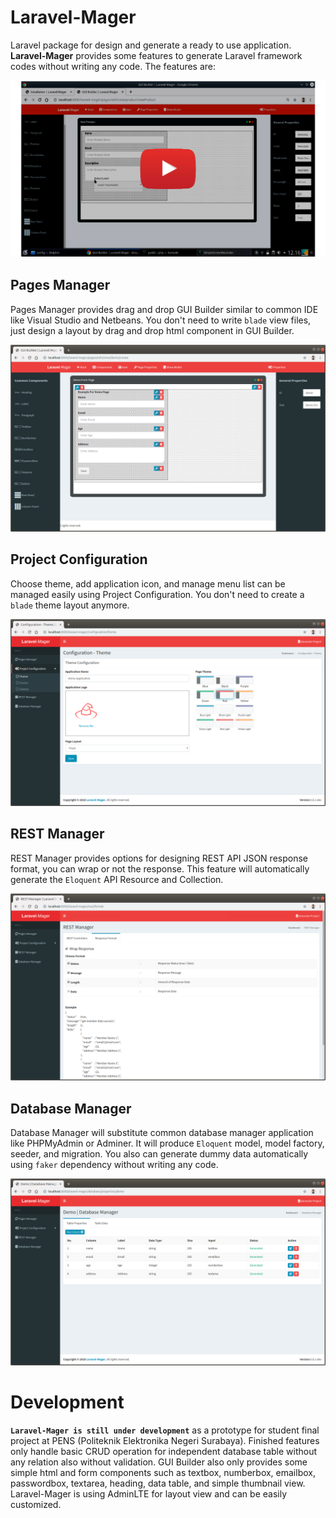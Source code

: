  <!-- introduction.md -->
 
 # Laravel-Mager
 
 Laravel package for design and generate a ready to use application. **Laravel-Mager** provides some features to generate Laravel framework codes without writing any code. The features are:
 
 [![Laravel-Mager : Laravel Package for design and generate a ready to use application (demonstration)](_images/youtube-cover.png)](https://www.youtube.com/watch?v=https:URUWZ1qPG7U "Laravel-Mager : Laravel Package for design and generate a ready to use application (demonstration)")
 
 ## Pages Manager
 Pages Manager provides drag and drop GUI Builder similar to common IDE like Visual Studio and Netbeans. You don't need to write `blade` view files, just design a layout by drag and drop html component in GUI Builder.
 
 ![](_images/pages/introduction/gui-builder.png)
 
 ## Project Configuration
 Choose theme, add application icon, and manage menu list can be managed easily using Project Configuration. You don't need to create a `blade` theme layout anymore.
 
 ![](_images/pages/introduction/themes.png)
 
 ## REST Manager
 REST Manager provides options for designing REST API JSON response format, you can wrap or not the response. This feature will automatically generate the `Eloquent` API Resource and Collection.
 
 ![](_images/pages/introduction/rest-format.png)
 
 ## Database Manager
 Database Manager will substitute common database manager application like PHPMyAdmin or Adminer. It will produce `Eloquent` model, model factory, seeder, and migration. You also can generate dummy data automatically using `faker` dependency without writing any code.
 
 ![](_images/pages/introduction/db-manager.png)
 
 # Development
 **`Laravel-Mager is still under development`** as a prototype for student final project at PENS (Politeknik Elektronika Negeri Surabaya). 
 Finished features only handle basic CRUD operation for independent database table without any relation also without validation.
 GUI Builder also only provides some simple html and form components such as textbox, numberbox, emailbox, passwordbox, textarea, heading, data table, and simple thumbnail view.
 Laravel-Mager is using AdminLTE for layout view and can be easily customized. 
